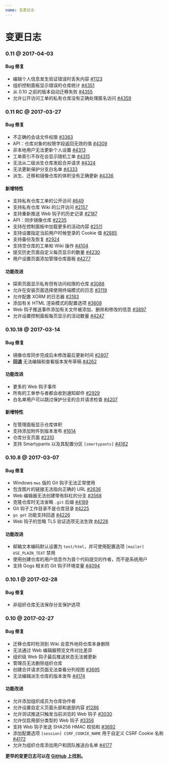```yaml
---
name: 变更日志
---
```


# 变更日志

### 0.11 @ 2017-04-03

#### Bug 修复

- 编辑个人信息发生验证错误时丢失内容 [#1123](https://github.com/gogits/gogs/issues/1123)
- 组织控制面板显示错误的仓库统计 [#4351](https://github.com/gogits/gogs/issues/4351)
- 从 0.10 之前的版本自动迁移失败 [#4355](https://github.com/gogits/gogs/issues/4355)
- 允许公开访问工单的私有仓库没有正确处理匿名访问 [#4359](https://github.com/gogits/gogs/issues/4359)

### 0.11 RC @ 2017-03-27

#### Bug 修复

- 不正确的会话文件权限 [#3363](https://github.com/gogits/gogs/issues/3363)
- API：仓库对象的权限字段返回无效的值 [#4309](https://github.com/gogits/gogs/issues/4309)
- 非本地用户无法更新个人设置 [#4313](https://github.com/gogits/gogs/issues/4313)
- 工单索引不存在会显示随机工单 [#4315](https://github.com/gogits/gogs/issues/4315)
- 无法从二级派生仓库发起合并请求 [#4324](https://github.com/gogits/gogs/issues/4324)
- 无法更新保护分支白名单 [#4333](https://github.com/gogits/gogs/issues/4333)
- 派生、迁移和镜像仓库的体积没有正确更新 [#4336](https://github.com/gogits/gogs/issues/4336)

#### 新增特性

- 支持私有仓库工单的公开访问 [#649](https://github.com/gogits/gogs/issues/649)
- 支持私有仓库 Wiki 的公开访问 [#2157](https://github.com/gogits/gogs/issues/2157)
- 支持重新推送 Web 钩子的历史记录 [#2187](https://github.com/gogits/gogs/issues/2187)
- API：同步镜像仓库 [#2235](https://github.com/gogits/gogs/issues/2235)
- 支持在控制面板中加载更多的活动内容 [#2511](https://github.com/gogits/gogs/issues/2511)
- 支持设置指定当前用户时候登录的 Cookie 值 [#2885](https://github.com/gogits/gogs/issues/2885)
- 支持备份及恢复 [#2924](https://github.com/gogits/gogs/issues/2924)
- 支持空仓库的工单和 Wiki 操作 [#4104](https://github.com/gogits/gogs/issues/4104)
- 提交历史页面自定义每页显示的数量 [#4230](https://github.com/gogits/gogs/issues/4230)
- 用户设置页面添加管理仓库面板 [#4277](https://github.com/gogits/gogs/issues/4277)

#### 功能改进

- 探索页面显示私有但有访问权限的仓库 [#3088](https://github.com/gogits/gogs/issues/3088)
- 允许在安装页面选择使用终端模式的日志 [#3119](https://github.com/gogits/gogs/issues/3119)
- 允许配置 XORM 的日志器 [#3183](https://github.com/gogits/gogs/issues/3183)
- 添加有关 HTML 渲染模式的配置选项 [#3608](https://github.com/gogits/gogs/issues/3608)
- Web 钩子推送事件添加有关文件被添加、删除和修改的信息 [#3897](https://github.com/gogits/gogs/issues/3897)
- 允许设置控制面板每页显示的活动数量 [#4247](https://github.com/gogits/gogs/issues/4247)

### 0.10.18 @ 2017-03-14

#### Bug 修复

- 镜像仓库同步完成后未修改最后更新时间 [#2807](https://github.com/gogits/gogs/issues/2807)
- **回退** 无法编辑和查看版本发布草稿 [#4262](https://github.com/gogits/gogs/issues/4262)

#### 功能改进

- 更多的 Web 钩子事件
- 所有的工单参与者都会收到通知邮件 [#2929](https://github.com/gogits/gogs/issues/2929)
- 白名单用户可以跳过保护分支的合并请求检查 [#4207](https://github.com/gogits/gogs/issues/4207)

#### 新增特性

- 在管理面板显示仓库体积
- 支持添加附件到版本发布 [#1614](https://github.com/gogits/gogs/issues/1614)
- 仓库分支页面 [#2310](https://github.com/gogits/gogs/issues/2310)
- 支持 Smartypants 以及其配置分区 `[smartypants]` [#4162](https://github.com/gogits/gogs/issues/4162)

### 0.10.8 @ 2017-03-07

#### Bug 修复

- Windows `mws` 版的 Git 钩子无法正常使用
- 包含图片的链接无法指向正确的 URL [#2636](https://github.com/gogits/gogs/issues/2636)
- Web 编辑器无法创建带有斜杠的分支 [#3568](https://github.com/gogits/gogs/issues/3568)
- 克隆仓库时无法省略 `.git` 后缀 [#4189](https://github.com/gogits/gogs/issues/4189)
- Git 钩子工作目录不是仓库目录 [#4225](https://github.com/gogits/gogs/issues/4225)
- `go get` 功能支持回退 [#4226](https://github.com/gogits/gogs/issues/4226)
- Web 钩子的忽略 TLS 验证选项无法生效 [#4228](https://github.com/gogits/gogs/issues/4228)

#### 功能改进

- 邮箱文本编码默认设置为 `text/html`，并可使用配置选项 `[mailer] USE_PLAIN_TEXT` 禁用
- 使用创建仓库的用户信息作为首个代码提交的作者，而不是系统用户
- 支持 Gogs 相关的 Git 钩子环境变量 [#4094](https://github.com/gogits/gogs/issues/4094)

### 0.10.1 @ 2017-02-28

#### Bug 修复

- 非组织仓库无法保存分支保护选项

### 0.10 @ 2017-02-27

#### Bug 修复

- 迁移仓库时检测到 Wiki 会意外地将仓库本身删除
- 无法通过 Web 编辑器预览文件对比差异
- 组织级 Web 钩子最后推送状态无法被更新
- 管理员无法删除组织仓库
- 创建合并请求页面无法查看分列视图 [#3695](https://github.com/gogits/gogs/issues/3695)
- 无法编辑派生仓库的版本发布 [#4174](https://github.com/gogits/gogs/issues/4174)

#### 功能改进

- 允许添加组织成员为仓库协作者
- 允许设置自定义页面头部和底部内容 [#1286](https://github.com/gogits/gogs/issues/1286)
- 允许测试推送只触发当前浏览的 Web 钩子 [#3030](https://github.com/gogits/gogs/issues/3030)
- 允许仅启用部分类型的 Web 钩子 [#3356](https://github.com/gogits/gogs/issues/3356)
- 支持 Web 钩子发送 SHA256 HMAC 校验和 [#3692](https://github.com/gogits/gogs/issues/3692)
- 添加配置选项 `[session] CSRF_COOKIE_NAME` 用于自定义 CSRF Cookie 名称 [#4172](https://github.com/gogits/gogs/issues/4172)
- 允许为组织仓库添加用户和团队推送白名单 [#4177](https://github.com/gogits/gogs/issues/4177)

**更早的变更日志可以在 [GitHub](https://github.com/gogits/gogs/releases?after=v0.10) 上找到。**
